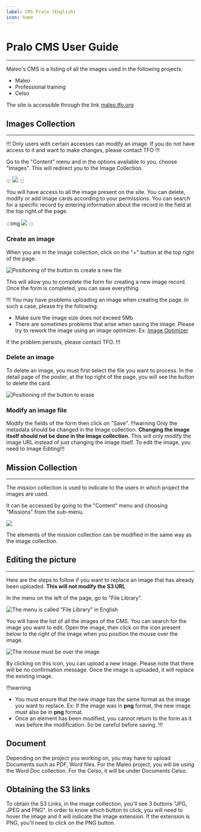 ```yaml
---
label: CMS Pralo (English) 
icon: home
---
```



# Pralo CMS User Guide
---

Maleo's CMS is a listing of all the images used in the following projects:

- Maleo
- Professional training
- Celso

The site is accessible through the link [maleo.tfo.org](https://maleo.tfo.org)

## Images Collection
---

!!!
Only users with certain accesses can modify an image. If you do not have access to it and want to make changes, please contact TFO
!!!

Go to the "Content" menu and in the options available to you, choose "Images". This will redirect you to the Image Collection.

::: 
![](imgs/ficheimg01.png) 
:::

You will have access to all the image  present on the site. You can delete, modify or add image cards according to your permissions. You can search for a specific record by entering information about the record in the field at the top right of the page.

:::img 
![](imgs/ficheimg03.png) 
:::

### Create an image

When you are in the image collection, click on the "+" button at the top right of the page.

![Positioning of the button to create a new file](imgs/ficheimg02.png) 

This will allow you to complete the form for creating a new image record. Once the form is completed, you can save everything.

!!!
You may have problems uploading an image when creating the page. In such a case, please try the following:

- Make sure the image size does not exceed 5Mb
- There are sometimes problems that arise when saving the image. Please try to rework the image using an image optimizer. Ex: [Image Optimizer](http://www.imageoptimizer.net/Pages/Home.aspx)

If the problem persists, please contact TFO.
!!!

### Delete an image

To delete an image, you must first select the file you want to process. In the detail page of the poster, at the top right of the page, you will see the button to delete the card.

![Positioning of the button to erase](imgs/ficheimg04.png) 

### Modify an image file

Modify the fields of the form then click on "Save". !!!warning Only the metadata should be changed in the Image collection. **Changing the image itself should not be done in the Image collection.** This will only modify the image URL instead of just changing the image itself. To edit the image, you need to Image Editing!!!

## Mission Collection
---

The mission collection is used to indicate to the users in which project the images are used.

It can be accessed by going to the "Content" menu and choosing "Missions" from the sub-menu.

![](imgs/fichemis01.png) 

The elements of the mission collection can be modified in the same way as the image collection.

## Editing the picture
---

Here are the steps to follow if you want to replace an image that has already been uploaded. **This will not modify the S3 URL**

In the menu on the left of the page, go to "File Library".


![The menu is called "File Library" in English](imgs/fichefile01.png)

You will have the list of all the images of the CMS. You can search for the image you want to edit. Open the image, then click on the icon present below to the right of the image when you position the mouse over the image.

![The mouse must be over the image](imgs/fichefile02.png)

By clicking on this icon, you can upload a new image. Please note that there will be no confirmation message. Once the image is uploaded, it will replace the existing image.

!!!warning
- You must ensure that the new image has the same format as the image you want to replace. Ex: If the image was in **png** format, the new image must also be in **png** format.
- Once an element has been modified, you cannot return to the form as it was before the modification. So be careful before saving.
!!!


## Document
Depending on the project you working on, you may have to upload Documents such as PDF, Word files. 
For the Maleo project, you will be using the Word Doc collection.
For the Celso, it will be under Documents Celso.

## Obtaining the S3 links
To obtain the S3 Links, in the image colllection, you'll see 3 buttons "JPG, JPEG and PNG". 
In order to know which button to click, you will need to hover the image and it will indicate the image extension. 
If the extension is PNG, you'll need to click on the PNG button. 